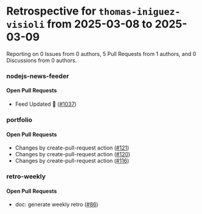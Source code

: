 # Retrospective for `thomas-iniguez-visioli` from 2025-03-08 to 2025-03-09

Reporting on 0 Issues from 0 authors, 5 Pull Requests from 1 authors, and 0 Discussions from 0 authors.


### nodejs-news-feeder

#### Open Pull Requests

- Feed Updated 🍿 ([#1037](https://github.com/thomas-iniguez-visioli/nodejs-news-feeder/pull/1037))

### portfolio

#### Open Pull Requests

- Changes by create-pull-request action ([#121](https://github.com/thomas-iniguez-visioli/portfolio/pull/121))
- Changes by create-pull-request action ([#120](https://github.com/thomas-iniguez-visioli/portfolio/pull/120))
- Changes by create-pull-request action ([#116](https://github.com/thomas-iniguez-visioli/portfolio/pull/116))

### retro-weekly

#### Open Pull Requests

- doc: generate weekly retro ([#86](https://github.com/thomas-iniguez-visioli/retro-weekly/pull/86))
